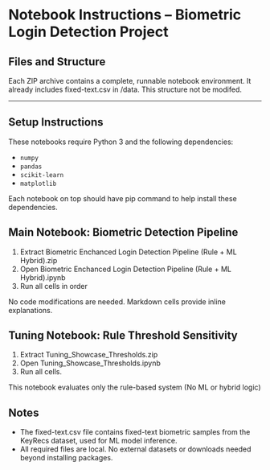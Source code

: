 # Notebook Instructions – Biometric Login Detection Project

## Files and Structure

Each ZIP archive contains a complete, runnable notebook environment. It already includes fixed-text.csv in /data. This structure not be modifed.

---

## Setup Instructions

These notebooks require Python 3 and the following dependencies:

- `numpy`
- `pandas`
- `scikit-learn`
- `matplotlib`

Each notebook on top should have pip command to help install these dependencies.

## Main Notebook: Biometric Detection Pipeline

1. Extract Biometric Enchanced Login Detection Pipeline (Rule + ML Hybrid).zip
2. Open Biometric Enchanced Login Detection Pipeline (Rule + ML Hybrid).ipynb
3. Run all cells in order

No code modifications are needed. Markdown cells provide inline explanations.

## Tuning Notebook: Rule Threshold Sensitivity
1. Extract Tuning_Showcase_Thresholds.zip
2. Open Tuning_Showcase_Thresholds.ipynb
3. Run all cells.

This notebook evaluates only the rule-based system (No ML or hybrid logic)

## Notes
- The fixed-text.csv file contains fixed-text biometric samples from the KeyRecs dataset, used for ML model inference.
- All required files are local. No external datasets or downloads needed beyond installing packages.